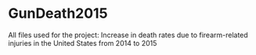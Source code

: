 # GunDeath2015
All files used for the project: Increase in death rates due to firearm-related injuries in the United States from 2014 to 2015
